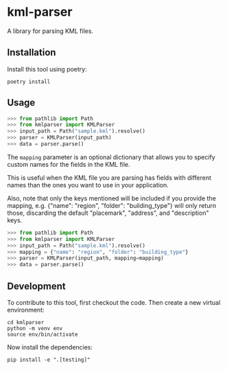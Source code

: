 # kml-parser

A library for parsing KML files.

## Installation
Install this tool using poetry:

```console
poetry install
```

## Usage

```python
>>> from pathlib import Path
>>> from kmlparser import KMLParser
>>> input_path = Path("sample.kml").resolve()
>>> parser = KMLParser(input_path)
>>> data = parser.parse()
```

The `mapping` parameter is an optional dictionary that allows you to specify custom names for the fields in the KML file. 

This is useful when the KML file you are parsing has fields with different names than the ones you want to use in your application. 

Also, note that only the keys mentioned will be included if you provide the mapping, e.g. {"name": "region", "folder": "building_type"} will only return those, discarding the default "placemark", "address", and "description" keys.

```python
>>> from pathlib import Path
>>> from kmlparser import KMLParser
>>> input_path = Path("sample.kml").resolve()
>>> mapping = {"name": "region", "folder": "building_type"}
>>> parser = KMLParser(input_path, mapping=mapping)
>>> data = parser.parse()
```

## Development

To contribute to this tool, first checkout the code. Then create a new virtual environment:
```console
cd kmlparser
python -m venv env
source env/bin/activate
```

Now install the dependencies:

```console
pip install -e ".[testing]"
```